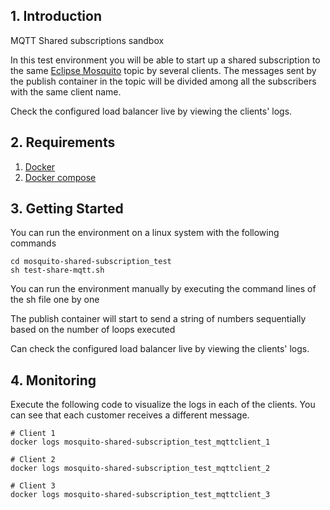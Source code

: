 ## 1. Introduction

MQTT Shared subscriptions sandbox

In this test environment you will be able to start up a shared subscription to the same [Eclipse Mosquito](https://mosquitto.org/) topic by several clients. The messages sent by the publish container in the topic will be divided among all the subscribers with the same client name.

Check the configured load balancer live by viewing the clients' logs.

## 2. Requirements


1. [Docker](https://docs.docker.com/get-docker/)
2. [Docker compose](https://docs.docker.com/compose/install/)

## 3. Getting Started


You can run the environment on a linux system with the following commands

````
cd mosquito-shared-subscription_test
sh test-share-mqtt.sh
````

You can run the environment manually by executing the command lines of the sh file one by one

The publish container will start to send a string of numbers sequentially based on the number of loops executed

Can check the configured load balancer live by viewing the clients' logs.

## 4. Monitoring


Execute the following code to visualize the logs in each of the clients. You can see that each customer receives a different message.
````
# Client 1
docker logs mosquito-shared-subscription_test_mqttclient_1

# Client 2
docker logs mosquito-shared-subscription_test_mqttclient_2

# Client 3
docker logs mosquito-shared-subscription_test_mqttclient_3
````


